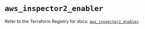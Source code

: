 # `aws_inspector2_enabler`

Refer to the Terraform Registry for docs: [`aws_inspector2_enabler`](https://registry.terraform.io/providers/hashicorp/aws/6.3.0/docs/resources/inspector2_enabler).
